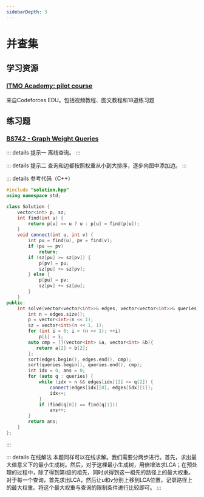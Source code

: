```yaml
---
sidebarDepth: 3
---
```


# 并查集

## 学习资源

### [ITMO Academy: pilot course](https://codeforces.com/edu/course/2/lesson/7)

来自Codeforces EDU。包括视频教程、图文教程和18道练习题

## 练习题

### [BS742 - Graph Weight Queries](https://binarysearch.io/problems/Graph-Weight-Queries)

::: details 提示一
离线查询。
:::

::: details 提示二
查询和边都按照权重从小到大排序，逐步向图中添加边。
:::

::: details 参考代码（C++）

```cpp
#include "solution.hpp"
using namespace std;

class Solution {
    vector<int> p, sz;
    int find(int u) {
        return p[u] == u ? u : p[u] = find(p[u]);
    }
    void connect(int u, int v) {
        int pu = find(u), pv = find(v);
        if (pu == pv)
            return;
        if (sz[pu] >= sz[pv]) {
            p[pv] = pu;
            sz[pu] += sz[pv];
        } else {
            p[pu] = pv;
            sz[pv] += sz[pu];
        }
    }
public:
    int solve(vector<vector<int>>& edges, vector<vector<int>>& queries) {
        int n = edges.size();
        p = vector<int>(n << 1);
        sz = vector<int>(n << 1, 1);
        for (int i = 0; i < (n << 1); ++i)
            p[i] = i;
        auto cmp = [](vector<int> &a, vector<int> &b){
           return a[2] < b[2]; 
        };
        sort(edges.begin(), edges.end(), cmp);
        sort(queries.begin(), queries.end(), cmp);
        int idx = 0, ans = 0;
        for (auto q : queries) {
            while (idx < n && edges[idx][2] <= q[2]) {
                connect(edges[idx][0], edges[idx][1]);
                idx++;
            }
            if (find(q[0]) == find(q[1]))
                ans++;
        }
        return ans;
    }
};
```

:::

::: details 在线解法
本题同样可以在线求解。我们需要分两步进行。首先，求出最大值意义下的最小生成树。然后，对于这棵最小生成树，用倍增法求LCA；在预处理的过程中，除了得到第$i$级的祖先，同时求得到这一祖先的路径上的最大权重。对于每一个查询，首先求出LCA，然后让$u$和$v$分别上移到LCA位置，记录路径上的最大权重。将这个最大权重与查询的限制条件进行比较即可。
:::

<Utterances />
